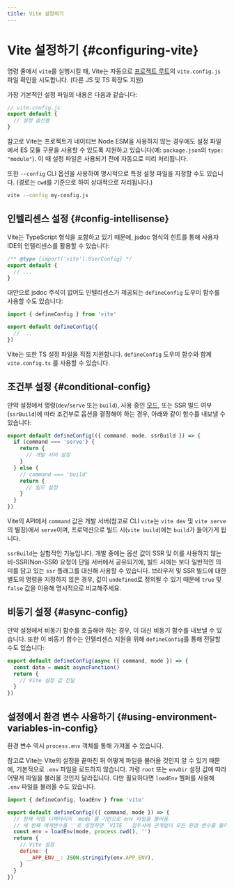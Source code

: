 ```yaml
---
title: Vite 설정하기
---
```


# Vite 설정하기 {#configuring-vite}

명령 줄에서 `vite`를 실행시킬 때, Vite는 자동으로 [프로젝트 루트](/guide/#index-html-and-project-root)의 `vite.config.js` 파일 확인을 시도합니다. (다른 JS 및 TS 확장도 지원)

가장 기본적인 설정 파일의 내용은 다음과 같습니다:

```js
// vite.config.js
export default {
  // 설정 옵션들
}
```

참고로 Vite는 프로젝트가 네이티브 Node ESM을 사용하지 않는 경우에도 설정 파일에서 ES 모듈 구문을 사용할 수 있도록 지원하고 있습니다(예: `package.json`의 `type: "module"`). 이 때 설정 파일은 사용되기 전에 자동으로 미리 처리됩니다.

또한 `--config` CLI 옵션을 사용하여 명시적으로 특정 설정 파일을 지정할 수도 있습니다. (경로는 `cwd`를 기준으로 하여 상대적으로 처리됩니다.)

```bash
vite --config my-config.js
```

## 인텔리센스 설정 {#config-intellisense}

Vite는 TypeScript 형식을 포함하고 있기 때문에, jsdoc 형식의 힌트를 통해 사용자 IDE의 인텔리센스를 활용할 수 있습니다:

```js
/** @type {import('vite').UserConfig} */
export default {
  // ...
}
```

대안으로 jsdoc 주석이 없어도 인텔리센스가 제공되는 `defineConfig` 도우미 함수를 사용할 수도 있습니다:

```js
import { defineConfig } from 'vite'

export default defineConfig({
  // ...
})
```

Vite는 또한 TS 설정 파일을 직접 지원합니다. `defineConfig` 도우미 함수와 함께 `vite.config.ts` 를 사용할 수 있습니다.

## 조건부 설정 {#conditional-config}

만약 설정에서 명령(`dev`/`serve` 또는 `build`), 사용 중인 [모드](/guide/env-and-mode), 또는 SSR 빌드 여부(`ssrBuild`)에 따라 조건부로 옵션을 결정해야 하는 경우, 아래와 같이 함수를 내보낼 수 있습니다:

```js
export default defineConfig(({ command, mode, ssrBuild }) => {
  if (command === 'serve') {
    return {
      // 개발 서버 설정
    }
  } else {
    // command === 'build'
    return {
      // 빌드 설정
    }
  }
})
```

Vite의 API에서 `command` 값은 개발 서버(참고로 CLI `vite`는 `vite dev` 및 `vite serve`의 별칭)에서 `serve`이며, 프로덕션으로 빌드 시(`vite build`)에는 `build`가 들어가게 됩니다.

`ssrBuild`는 실험적인 기능입니다. 개발 중에는 옵션 값이 SSR 및 이를 사용하지 않는 비-SSR(Non-SSR) 요청이 단일 서버에서 공유되기에, 빌드 시에는 보다 일반적인 의미를 담고 있는 `ssr` 플래그를 대신해 사용할 수 있습니다. 브라우저 및 SSR 빌드에 대한 별도의 명령을 지정하지 않은 경우, 값이 `undefined`로 정의될 수 있기 때문에 `true` 및 `false` 값을 이용해 명시적으로 비교해주세요.

## 비동기 설정 {#async-config}

만약 설정에서 비동기 함수를 호출해야 하는 경우, 이 대신 비동기 함수를 내보낼 수 있습니다. 또한 이 비동기 함수는 인텔리센스 지원을 위해 `defineConfig`를 통해 전달할 수도 있습니다:

```js
export default defineConfig(async ({ command, mode }) => {
  const data = await asyncFunction()
  return {
    // Vite 설정 값 전달
  }
})
```

## 설정에서 환경 변수 사용하기 {#using-environment-variables-in-config}

환경 변수 역시 `process.env` 객체를 통해 가져올 수 있습니다.

참고로 Vite는 Vite의 설정을 끝마친 뒤 어떻게 파일을 불러올 것인지 알 수 있기 때문에, 기본적으로 `.env` 파일을 로드하지 않습니다. 가령 `root` 또는 `envDir` 설정 값에 따라 어떻게 파일을 불러올 것인지 달라집니다. 다만 필요하다면 `loadEnv` 헬퍼를 사용해 `.env` 파일을 불러올 수도 있습니다.

```js
import { defineConfig, loadEnv } from 'vite'

export default defineConfig(({ command, mode }) => {
  // 현재 작업 디렉터리의 `mode`를 기반으로 env 파일을 불러옴
  // 세 번째 매개변수를 ''로 설정하면 `VITE_` 접두사에 관계없이 모든 환경 변수를 불러옴
  const env = loadEnv(mode, process.cwd(), '')
  return {
    // Vite 설정
    define: {
      __APP_ENV__: JSON.stringify(env.APP_ENV),
    }
  }
})
```